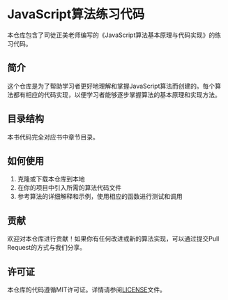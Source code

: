 # JavaScript算法练习代码

本仓库包含了司徒正美老师编写的《JavaScript算法基本原理与代码实现》的练习代码。

## 简介

这个仓库是为了帮助学习者更好地理解和掌握JavaScript算法而创建的。每个算法都有相应的代码实现，以便学习者能够逐步掌握算法的基本原理和实现方法。

## 目录结构

本书代码完全对应书中章节目录。

## 如何使用

1. 克隆或下载本仓库到本地
2. 在你的项目中引入所需的算法代码文件
3. 参考算法的详细解释和示例，使用相应的函数进行测试和调用

## 贡献

欢迎对本仓库进行贡献！如果你有任何改进或新的算法实现，可以通过提交Pull Request的方式与我们分享。

## 许可证

本仓库的代码遵循MIT许可证。详情请参阅[LICENSE](./LICENSE)文件。

